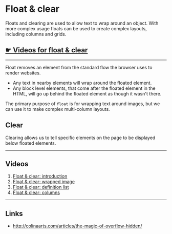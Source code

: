 # Float & clear

Floats and clearing are used to allow text to wrap around an object.
With more complex usage floats can be used to create complex layouts, including columns and grids.

## [☛ Videos for float & clear](https://www.youtube.com/playlist?list=PLWjCJDeWfDdd0KA55h2H466wmas8X2kF0)

---

Float removes an element from the standard flow the browser uses to render websites.

- Any text in nearby elements will wrap around the floated element.
- Any block level elements, that come after the floated element in the HTML, will go up behind the floated element as though it wasn't there.

The primary purpose of `float` is for wrapping text around images,
but we can use it to make complex multi-column layouts.

## Clear

Clearing allows us to tell specific elements on the page to be displayed below floated elements.

---

## Videos

1. [Float & clear: introduction](http://www.youtube.com/watch?v=fXbxt09eHj8&list=PLWjCJDeWfDdd0KA55h2H466wmas8X2kF0&index=1)
2. [Float & clear: wrapped image](http://www.youtube.com/watch?v=6YqFoNHdOPM&list=PLWjCJDeWfDdd0KA55h2H466wmas8X2kF0&index=2)
3. [Float & clear: definition list](http://www.youtube.com/watch?v=FTlb4PzwvH8&list=PLWjCJDeWfDdd0KA55h2H466wmas8X2kF0&index=3)
4. [Float & clear: columns](http://www.youtube.com/watch?v=ZbWpuW9wXK0&list=PLWjCJDeWfDdd0KA55h2H466wmas8X2kF0&index=4)

---

## Links

- http://colinaarts.com/articles/the-magic-of-overflow-hidden/

